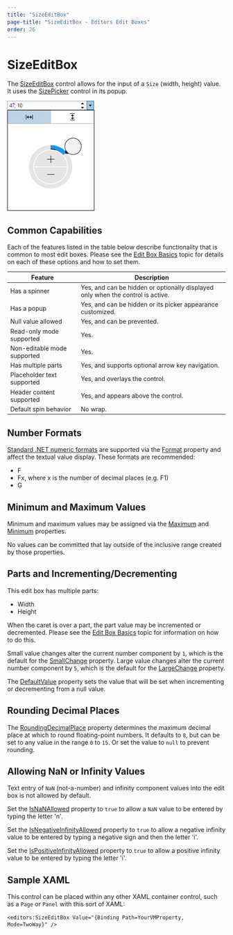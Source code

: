 ```yaml
---
title: "SizeEditBox"
page-title: "SizeEditBox - Editors Edit Boxes"
order: 26
---
```

# SizeEditBox

The [SizeEditBox](xref:ActiproSoftware.Windows.Controls.Editors.SizeEditBox) control allows for the input of a `Size` (width, height) value.  It uses the [SizePicker](../pickers/sizepicker.md) control in its popup.

![Screenshot](../images/sizeeditbox-opened.png)

## Common Capabilities

Each of the features listed in the table below describe functionality that is common to most edit boxes.  Please see the [Edit Box Basics](parteditboxbase.md) topic for details on each of these options and how to set them.

| Feature | Description |
|-----|-----|
| Has a spinner | Yes, and can be hidden or optionally displayed only when the control is active. |
| Has a popup | Yes, and can be hidden or its picker appearance customized. |
| Null value allowed | Yes, and can be prevented. |
| Read-only mode supported | Yes. |
| Non-editable mode supported | Yes. |
| Has multiple parts | Yes, and supports optional arrow key navigation. |
| Placeholder text supported | Yes, and overlays the control. |
| Header content supported | Yes, and appears above the control. |
| Default spin behavior | No wrap. |

## Number Formats

[Standard .NET numeric formats](https://docs.microsoft.com/en-us/dotnet/standard/base-types/standard-numeric-format-strings) are supported via the [Format](xref:ActiproSoftware.Windows.Controls.Editors.SizeEditBox.Format) property and affect the textual value display.  These formats are recommended:

- F
- Fx, where x is the number of decimal places (e.g. F1)
- G

## Minimum and Maximum Values

Minimum and maximum values may be assigned via the [Maximum](xref:ActiproSoftware.Windows.Controls.Editors.SizeEditBox.Maximum) and [Minimum](xref:ActiproSoftware.Windows.Controls.Editors.SizeEditBox.Minimum) properties.

No values can be committed that lay outside of the inclusive range created by those properties.

## Parts and Incrementing/Decrementing

This edit box has multiple parts:

- Width
- Height

When the caret is over a part, the part value may be incremented or decremented.  Please see the [Edit Box Basics](parteditboxbase.md) topic for information on how to do this.

Small value changes alter the current number component by `1`, which is the default for the [SmallChange](xref:ActiproSoftware.Windows.Controls.Editors.SizeEditBox.SmallChange) property.  Large value changes alter the current number component by `5`, which is the default for the [LargeChange](xref:ActiproSoftware.Windows.Controls.Editors.SizeEditBox.LargeChange) property.

The [DefaultValue](xref:ActiproSoftware.Windows.Controls.Editors.SizeEditBox.DefaultValue) property sets the value that will be set when incrementing or decrementing from a null value.

## Rounding Decimal Places

The [RoundingDecimalPlace](xref:ActiproSoftware.Windows.Controls.Editors.SizeEditBox.RoundingDecimalPlace) property determines the maximum decimal place at which to round floating-point numbers.  It defaults to `8`, but can be set to any value in the range `0` to `15`.  Or set the value to `null` to prevent rounding.

## Allowing NaN or Infinity Values

Text entry of `NaN` (not-a-number) and infinity component values into the edit box is not allowed by default.

Set the [IsNaNAllowed](xref:ActiproSoftware.Windows.Controls.Editors.SizeEditBox.IsNaNAllowed) property to `true` to allow a `NaN` value to be entered by typing the letter 'n'.

Set the [IsNegativeInfinityAllowed](xref:ActiproSoftware.Windows.Controls.Editors.SizeEditBox.IsNegativeInfinityAllowed) property to `true` to allow a negative infinity value to be entered by typing a negative sign and then the letter 'i'.

Set the [IsPositiveInfinityAllowed](xref:ActiproSoftware.Windows.Controls.Editors.SizeEditBox.IsPositiveInfinityAllowed) property to `true` to allow a positive infinity value to be entered by typing the letter 'i'.

## Sample XAML

This control can be placed within any other XAML container control, such as a `Page` or `Panel` with this sort of XAML:

```xaml
<editors:SizeEditBox Value="{Binding Path=YourVMProperty, Mode=TwoWay}" />
```
